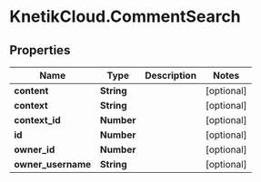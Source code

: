 # KnetikCloud.CommentSearch

## Properties
Name | Type | Description | Notes
------------ | ------------- | ------------- | -------------
**content** | **String** |  | [optional] 
**context** | **String** |  | [optional] 
**context_id** | **Number** |  | [optional] 
**id** | **Number** |  | [optional] 
**owner_id** | **Number** |  | [optional] 
**owner_username** | **String** |  | [optional] 


